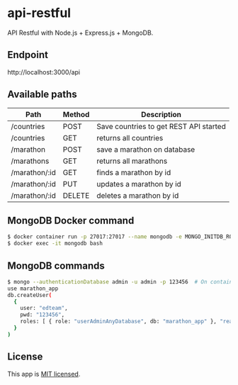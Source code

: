 # api-restful

API Restful with Node.js + Express.js + MongoDB.

## Endpoint 

http://localhost:3000/api

## Available paths

Path | Method | Description 
----------|----------|----------
/countries | POST | Save countries to get REST API started
/countries | GET | returns all countries
/marathon | POST | save a marathon on database
/marathons | GET | returns all marathons
/marathon/:id | GET | finds a marathon by id
/marathon/:id | PUT | updates a marathon by id
/marathon/:id | DELETE | deletes a marathon by id

## MongoDB Docker command

```bash
$ docker container run -p 27017:27017 --name mongodb -e MONGO_INITDB_ROOT_USERNAME=admin -e MONGO_INITDB_ROOT_PASSWORD=123456 -d mongo:latest
$ docker exec -it mongodb bash
```
## MongoDB commands

```bash
$ mongo --authenticationDatabase admin -u admin -p 123456  # On container
use marathon_app
db.createUser(
  {
    user: "edteam",
    pwd: "123456",
    roles: [ { role: "userAdminAnyDatabase", db: "marathon_app" }, "readWriteAnyDatabase" ]
  }
)
```

## License

This app is [MIT licensed](./LICENSE).
